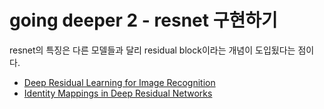 # going deeper 2 - resnet 구현하기

resnet의 특징은 다른 모델들과 달리 residual block이라는 개념이 도입됬다는 점이다.

- [Deep Residual Learning for Image Recognition](https://arxiv.org/pdf/1512.03385.pdf)
- [Identity Mappings in Deep Residual Networks](https://arxiv.org/pdf/1603.05027.pdf)

